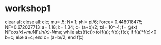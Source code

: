 # workshop1
clear all;
close all;
clc;
mu= .5;
N= 1;
phi= pi/6;
Force= 0.448018475;
NF=0.672027713;
a= 1.18;
b= 1.34;
c= (a+b)/2;
tol= 10^-4;
f= @(x) NF*cos(x)+mu*NF*sin(x)-N*mu;
while abs(f(c))>tol
    f(a);
    f(b);
    f(c);
    if f(a)*f(c)<0
        b=c;
    else
        a=c;
    end
    c= (a+b)/2;
end
f(c)
